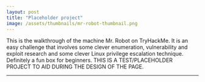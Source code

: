 ```yaml
---
layout: post
title: "Placeholder project"
image: /assets/thumbnails/mr-robot-thumbnail.png
---
```


This is the walkthrough of the machine Mr. Robot on TryHackMe. It is an easy challenge that involves some clever enumeration, vulnerability and exploit research and some clever Linux privilege escalation technique. Definitely a fun box for beginners. THIS IS A TEST/PLACEHOLDER PROJECT TO AID DURING THE DESIGN OF THE PAGE.

---